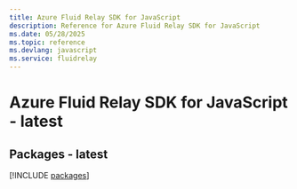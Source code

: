 ```yaml
---
title: Azure Fluid Relay SDK for JavaScript
description: Reference for Azure Fluid Relay SDK for JavaScript
ms.date: 05/28/2025
ms.topic: reference
ms.devlang: javascript
ms.service: fluidrelay
---
```

# Azure Fluid Relay SDK for JavaScript - latest
## Packages - latest
[!INCLUDE [packages](fluid-relay-index.md)]
